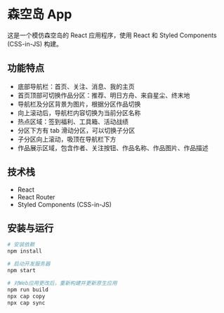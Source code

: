 # 森空岛 App

这是一个模仿森空岛的 React 应用程序，使用 React 和 Styled Components (CSS-in-JS) 构建。

## 功能特点

- 底部导航栏：首页、关注、消息、我的主页
- 首页顶部可切换作品分区：推荐、明日方舟、来自星尘、终末地
- 导航栏及分区背景为图片，根据分区作品切换
- 向上滚动后，导航栏内容切换为当前分区名称
- 热点区域：签到福利、工具箱、活动战绩
- 分区下方有 tab 滑动分区，可以切换子分区
- 子分区向上滚动，吸顶在导航栏下方
- 作品展示区域，包含作者、关注按钮、作品名称、作品图片、作品描述

## 技术栈

- React
- React Router
- Styled Components (CSS-in-JS)

## 安装与运行

```bash
# 安装依赖
npm install

# 启动开发服务器
npm start
```

```bash
# 对Web应用更改后，重新构建并更新原生应用
npm run build
npx cap copy
npx cap sync
```
